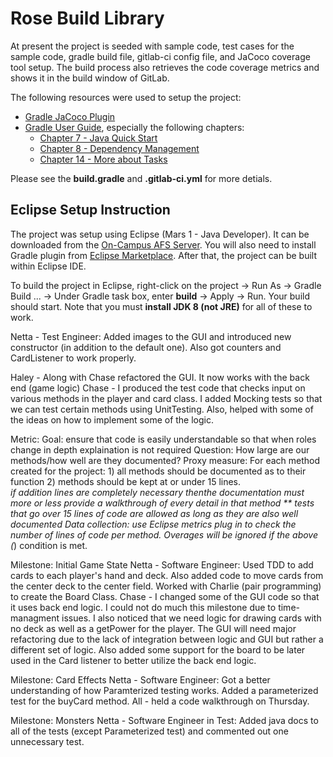 # Rose Build Library 

At present the project is seeded with sample code, test cases for the sample code, gradle build file, gitlab-ci config file, and JaCoco coverage tool setup. The build process also retrieves the code coverage metrics and shows it in the build window of GitLab.

The following resources were used to setup the project:
* [Gradle JaCoco Plugin](https://docs.gradle.org/current/userguide/jacoco_plugin.html)
* [Gradle User Guide](https://docs.gradle.org/current/userguide/userguide.html), especially the following chapters:
	* [Chapter 7 - Java Quick Start](https://docs.gradle.org/current/userguide/tutorial_java_projects.html)
	* [Chapter 8 - Dependency Management](https://docs.gradle.org/current/userguide/artifact_dependencies_tutorial.html)
	* [Chapter 14 - More about Tasks](https://docs.gradle.org/current/userguide/more_about_tasks.html)

Please see the **build.gradle** and **.gitlab-ci.yml** for more detials.

## Eclipse Setup Instruction

The project was setup using Eclipse (Mars 1 - Java Developer). It can be downloaded from the [On-Campus AFS Server](http://www.rose-hulman.edu/class/csse/binaries/Eclipse/mars/). You will also need to install Gradle plugin from [Eclipse Marketplace](https://marketplace.eclipse.org/content/gradle-integration-eclipse-0). After that, the project can be built within Eclipse IDE.

To build the project in Eclipse, right-click on the project -> Run As -> Gradle Build ... -> Under Gradle task box, enter **build** -> Apply -> Run. Your build should start. Note that you must **install JDK 8 (not JRE)** for all of these to work. 

Netta - Test Engineer: Added images to the GUI and introduced new constructor (in addition to the default one). Also got counters and CardListener to work properly.

Haley - Along with Chase refactored the GUI.  It now works with the back end (game logic)
Chase - I produced the test code that checks input on various methods in the player and card class. I added Mocking tests so that we can test certain methods using UnitTesting. Also, helped with some of the ideas on how to implement some of the logic.


Metric:
Goal: ensure that code is easily understandable so that when roles change in depth explaination is not required
Question: How large are our methods/how well are they documented?
Proxy measure: For each method created for the project:
        1) all methods should be documented as to their function
        2) methods should be kept at or under 15 lines.  
            *if addition lines are completely necessary thenthe documentation must more or less provide 
            a walkthrough of every detail in that method
            ** tests that go over 15 lines of code are allowed as long as they are also well documented
Data collection: use Eclipse metrics plug in to check the number of lines of code per method.  Overages will be ignored if the above (*) condition is met.      


Milestone: Initial Game State
Netta - Software Engineer: Used TDD to add cards to each player's hand and deck. Also added code to move cards from the center deck to the center field. Worked with Charlie (pair programming) to create the Board Class. 
Chase - I changed some of the GUI code so that it uses back end logic. I could not do much this milestone due to time-managment issues. I also noticed that we need logic for drawing cards with no deck as well as a getPower for the player. The GUI will need major refactoring due to the lack of integration between logic and GUI but rather a different set of logic. Also added some support for the board to be later used in the Card listener to better utilize the back end logic.


Milestone: Card Effects
Netta - Software Engineer: Got a better understanding of how Paramterized testing works. Added a parameterized test for the buyCard method.
All - held a code walkthrough on Thursday.


Milestone: Monsters 
Netta - Software Engineer in Test: Added java docs to all of the tests (except Parameterized test) and commented out one unnecessary test.

